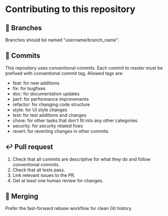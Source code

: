 # Contributing to this repository

## 🪾 Branches

Branches should be named "username/branch_name".

## 📝 Commits

This repository uses conventional commits. Each commit to master must be prefixed with conventional commit tag. Allowed tags are:

- feat: for new additions
- fix: for bugfixes
- doc: for documentation updates
- perf: for performance improvements
- refactor: for changing code structure
- style: for UI style changes
- test: for test additions and changes
- chore: for other tasks that don't fit into any other categories
- security: for security related fixes
- revert: for reverting changes in other commits

## ↩️ Pull request

1. Check that all commits are descriptive for what they do and follow conventional commits.
2. Check that all tests pass.
3. Link relevant issues to the PR.
4. Get at least one human review for changes.

## 🔀 Merging

Prefer the fast-forward rebase workflow for clean Git history.
